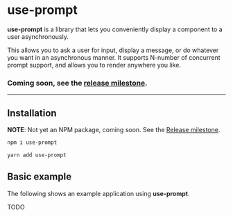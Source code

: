 # use-prompt

**use-prompt** is a library that lets you conveniently display a component to a user asynchronously.

This allows you to ask a user for input, display a message, or do whatever you want in an asynchronous manner. It supports N-number of concurrent prompt support, and allows you to render anywhere you like.

### Coming soon, see the [release milestone](https://github.com/jonbnewman/use-prompt/milestone/1).

---

## Installation

**NOTE**: Not yet an NPM package, coming soon. See the [Release milestone](https://github.com/jonbnewman/use-prompt/milestone/1).

```bash
npm i use-prompt
```

```bash
yarn add use-prompt
```

## Basic example

The following shows an example application using **use-prompt**.

TODO
